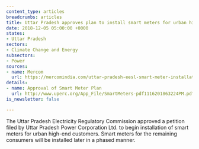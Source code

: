 ```yaml
---
content_type: articles
breadcrumbs: articles
title: Uttar Pradesh approves plan to install smart meters for urban high-end customers
date: 2018-12-05 05:00:00 +0000
states:
- Uttar Pradesh
sectors:
- Climate Change and Energy
subsectors:
- Power
sources:
- name: Mercom
  url: https://mercomindia.com/uttar-pradesh-eesl-smart-meter-installation/
details:
- name: Approval of Smart Meter Plan
  url: http://www.uperc.org/App_File/SmartMeters-pdf1116201863224PM.pdf
is_newsletter: false

---
```

The Uttar Pradesh Electricity Regulatory Commission approved a petition filed by Uttar Pradesh Power Corporation Ltd. to begin installation of smart meters for urban high-end customers. Smart meters for the remaining consumers will be installed later in a phased manner. 
